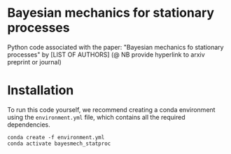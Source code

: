 # Bayesian mechanics for stationary processes

Python code associated with the paper: "Bayesian mechanics fo stationary processes" by [LIST OF AUTHORS]
(@ NB provide hyperlink to arxiv preprint or journal)

# Installation 

To run this code yourself, we recommend creating a conda environment using the `environment.yml` file, which 
contains all the required dependencies.
```
conda create -f environment.yml
conda activate bayesmech_statproc
```